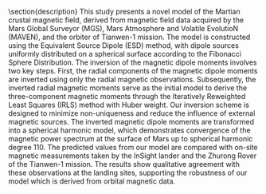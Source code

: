 \section{description}
This study presents a novel model of the Martian crustal magnetic field, derived from magnetic field data acquired by the Mars Global Surveyor (MGS), Mars Atmosphere and Volatile EvolutioN (MAVEN), and the orbiter of Tianwen-1 mission. 
The model is constructed using the Equivalent Source Dipole (ESD) method, with dipole sources uniformly distributed on a spherical surface according to the Fibonacci Sphere Distribution. 
The inversion of the magnetic dipole moments involves two key steps. First, the radial components of the magnetic dipole moments are inverted using only the radial magnetic observations. 
Subsequently, the inverted radial magnetic moments serve as the initial model to derive the three-component magnetic moments through the Iteratively Reweighted Least Squares (IRLS) method with Huber weight. 
Our inversion scheme is designed to minimize non-uniqueness and reduce the influence of external magnetic sources. 
The inverted magnetic dipole moments are transformed into a spherical harmonic model, which demonstrates convergence of the magnetic power spectrum at the surface of Mars up to spherical harmonic degree 110. 
The predicted values from our model are compared with on-site magnetic measurements taken by the InSight lander and the Zhurong Rover of the Tianwen-1 mission. 
The results show qualitative agreement with these observations at the landing sites, supporting the robustness of our model which is derived from orbital magnetic data.
